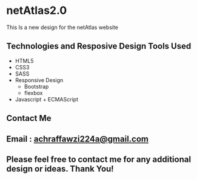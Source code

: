 # netAtlas2.0
This Is a new design for the netAtlas website

## Technologies and Resposive Design Tools Used
- HTML5
- CSS3
- SASS
- Responsive Design
  - Bootstrap
  - flexbox
- Javascript + ECMAScript
  
## Contact Me
  ## Email : achraffawzi224a@gmail.com
 
## Please feel free to contact me for any additional design or ideas. Thank You!
